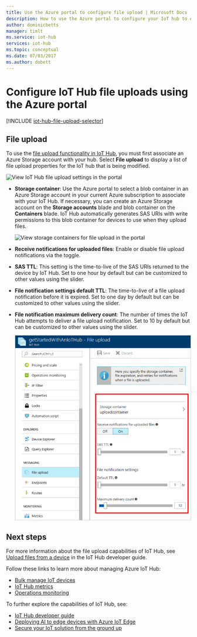 ```yaml
---
title: Use the Azure portal to configure file upload | Microsoft Docs
description: How to use the Azure portal to configure your IoT hub to enable file uploads from connected devices. Includes information about configuring the destination Azure storage account.
author: dominicbetts
manager: timlt
ms.service: iot-hub
services: iot-hub
ms.topic: conceptual
ms.date: 07/03/2017
ms.author: dobett
---
```


# Configure IoT Hub file uploads using the Azure portal

[!INCLUDE [iot-hub-file-upload-selector](../../includes/iot-hub-file-upload-selector.md)]

## File upload

To use the [file upload functionality in IoT Hub](iot-hub-devguide-file-upload.md), you must first associate an Azure Storage account with your hub. Select **File upload** to display a list of file upload properties for the IoT hub that is being modified.

![View IoT Hub file upload settings in the portal](./media/iot-hub-configure-file-upload/file-upload-settings.png)

* **Storage container**: Use the Azure portal to select a blob container in an Azure Storage account in your current Azure subscription to associate with your IoT Hub. If necessary, you can create an Azure Storage account on the **Storage accounts** blade and blob container on the **Containers** blade. IoT Hub automatically generates SAS URIs with write permissions to this blob container for devices to use when they upload files.

   ![View storage containers for file upload in the portal](./media/iot-hub-configure-file-upload/file-upload-container-selection.png)

* **Receive notifications for uploaded files**: Enable or disable file upload notifications via the toggle.

* **SAS TTL**: This setting is the time-to-live of the SAS URIs returned to the device by IoT Hub. Set to one hour by default but can be customized to other values using the slider.

* **File notification settings default TTL**: The time-to-live of a file upload notification before it is expired. Set to one day by default but can be customized to other values using the slider.

* **File notification maximum delivery count**: The number of times the IoT Hub attempts to deliver a file upload notification. Set to 10 by default but can be customized to other values using the slider.

   ![Configure IoT Hub file upload in the portal](./media/iot-hub-configure-file-upload/file-upload-selected-container.png)

## Next steps

For more information about the file upload capabilities of IoT Hub, see [Upload files from a device](iot-hub-devguide-file-upload.md) in the IoT Hub developer guide.

Follow these links to learn more about managing Azure IoT Hub:

* [Bulk manage IoT devices](iot-hub-bulk-identity-mgmt.md)
* [IoT Hub metrics](iot-hub-metrics.md)
* [Operations monitoring](iot-hub-operations-monitoring.md)

To further explore the capabilities of IoT Hub, see:

* [IoT Hub developer guide](iot-hub-devguide.md)
* [Deploying AI to edge devices with Azure IoT Edge](../iot-edge/tutorial-simulate-device-linux.md)
* [Secure your IoT solution from the ground up](../iot-fundamentals/iot-security-ground-up.md)
